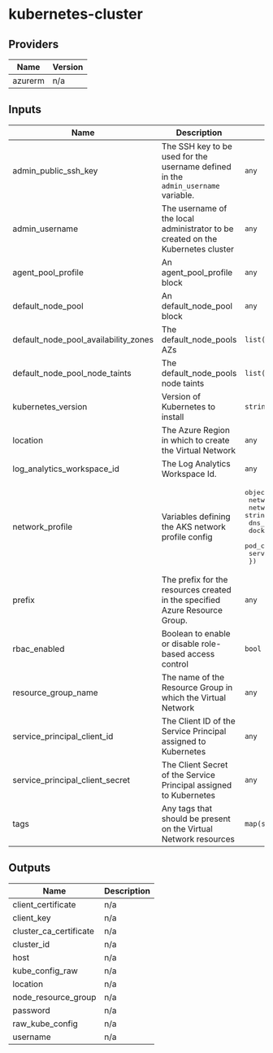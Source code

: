 # kubernetes-cluster

<!-- BEGINNING OF PRE-COMMIT-TERRAFORM DOCS HOOK -->
## Providers

| Name | Version |
|------|---------|
| azurerm | n/a |

## Inputs

| Name | Description | Type | Default | Required |
|------|-------------|------|---------|:-----:|
| admin\_public\_ssh\_key | The SSH key to be used for the username defined in the `admin_username` variable. | `any` | n/a | yes |
| admin\_username | The username of the local administrator to be created on the Kubernetes cluster | `any` | n/a | yes |
| agent\_pool\_profile | An agent\_pool\_profile block | `any` | n/a | yes |
| default\_node\_pool | An default\_node\_pool block | `any` | n/a | yes |
| default\_node\_pool\_availability\_zones | The default\_node\_pools AZs | `list(string)` | n/a | yes |
| default\_node\_pool\_node\_taints | The default\_node\_pools node taints | `list(string)` | n/a | yes |
| kubernetes\_version | Version of Kubernetes to install | `string` | `"1.11.3"` | no |
| location | The Azure Region in which to create the Virtual Network | `any` | n/a | yes |
| log\_analytics\_workspace\_id | The Log Analytics Workspace Id. | `any` | n/a | yes |
| network\_profile | Variables defining the AKS network profile config | <pre>object({<br>    network_plugin     = string<br>    network_policy     = string<br>    dns_service_ip     = string<br>    docker_bridge_cidr = string<br>    pod_cidr           = string<br>    service_cidr       = string<br>  })<br></pre> | n/a | yes |
| prefix | The prefix for the resources created in the specified Azure Resource Group. | `any` | n/a | yes |
| rbac\_enabled | Boolean to enable or disable role-based access control | `bool` | `true` | no |
| resource\_group\_name | The name of the Resource Group in which the Virtual Network | `any` | n/a | yes |
| service\_principal\_client\_id | The Client ID of the Service Principal assigned to Kubernetes | `any` | n/a | yes |
| service\_principal\_client\_secret | The Client Secret of the Service Principal assigned to Kubernetes | `any` | n/a | yes |
| tags | Any tags that should be present on the Virtual Network resources | `map(string)` | `{}` | no |

## Outputs

| Name | Description |
|------|-------------|
| client\_certificate | n/a |
| client\_key | n/a |
| cluster\_ca\_certificate | n/a |
| cluster\_id | n/a |
| host | n/a |
| kube\_config\_raw | n/a |
| location | n/a |
| node\_resource\_group | n/a |
| password | n/a |
| raw\_kube\_config | n/a |
| username | n/a |

<!-- END OF PRE-COMMIT-TERRAFORM DOCS HOOK -->
